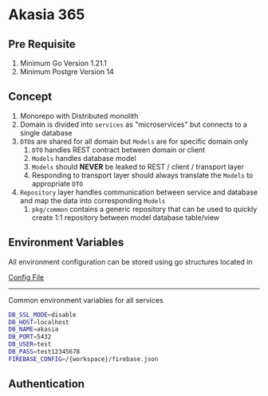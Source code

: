 # Akasia 365

## Pre Requisite

1. Minimum Go Version 1.21.1
2. Minimum Postgre Version 14

## Concept

1. Monorepo with Distributed monolith
2. Domain is divided into `services` as "microservices" but connects to a single database
3. `DTO`s are shared for all domain but `Models` are for specific domain only
   1. `DTO` handles REST contract between domain or client
   2. `Models` handles database model
   3. `Models` should **NEVER** be leaked to REST / client / transport layer
   4. Responding to transport layer should always translate the `Models` to appropriate `DTO`
4. `Repository` layer handles communication between service and database and map the data into corresponding `Models`
   1. `pkg/common` contains a generic repository that can be used to quickly create 1:1 repository between model database table/view

## Environment Variables

All environment configuration can be stored using go structures located in

[Config File](./internal/config/config.go)

---

Common environment variables for all services

```bash
DB_SSL_MODE=disable
DB_HOST=localhost
DB_NAME=akasia
DB_PORT=5432
DB_USER=test
DB_PASS=test12345678
FIREBASE_CONFIG=/{workspace}/firebase.json
```

## Authentication